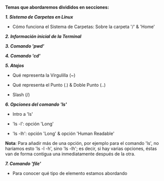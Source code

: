 **Temas que abordaremos divididos en secciones:**

_**1. Sistema de Carpetas en Linux**_ 

* Cómo funciona el Sistema de Carpetas: Sobre la carpeta '/' & 'Home'

_**2. Información inicial de la Terminal**_

_**3. Comando 'pwd'**_

_**4. Comando 'cd'**_

_**5. Atajos**_

* Qué representa la Virgulilla (~)

* Qué representa el Punto (.) & Doble Punto (..)

* Slash (/)

_**6. Opciones del comando 'ls'**_

* Intro a 'ls'

* 'ls -l': opción 'Long'

* 'ls -lh': opción 'Long' & opción 'Human Readable'

**Nota**: Para añadir más de una opción, por ejemplo para el comando 'ls', no haríamos esto 'ls -l -h', sino 'ls -lh'; es decir, si hay varias opciones, éstas van de forma contigua una inmediatamente después de la otra.

_**7. Comando 'file'**_

* Para conocer qué tipo de elemento estamos abordando
